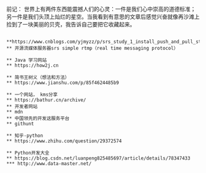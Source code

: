 前记：
    世界上有两件东西能震撼人们的心灵：一件是我们心中崇高的道德标准；另一件是我们头顶上灿烂的星空。当我看到有意思的文章后感觉兴奋就像再沙滩上捡到了一块美丽的贝壳，我告诉自己要把它收藏起来。

##
    **https://www.cnblogs.com/yjmyzz/p/srs_study_1_install_push_and_pull_stream.html
    ** 开源流媒体服务器srs simple rtmp（real time messaging protocol）
    
    ** Java 学习网站
    ** https://how2j.cn

    ** 简书王树义（想法和方法）
    ** https://www.jianshu.com/p/85f4624485b9
    
    ** 一个网站， kms分享
    ** https://bathur.cn/archive/
    ** 开发者网站 
    ** mdn
    ** 中国领先的开发这服务平台
    ** githunt
    
    ** 知乎-python
    ** https://www.zhihu.com/question/29372574
    
    ** Python开发大全
    ** https://blog.csdn.net/luanpeng825485697/article/details/78347433
    *** http://www.data-master.net/

